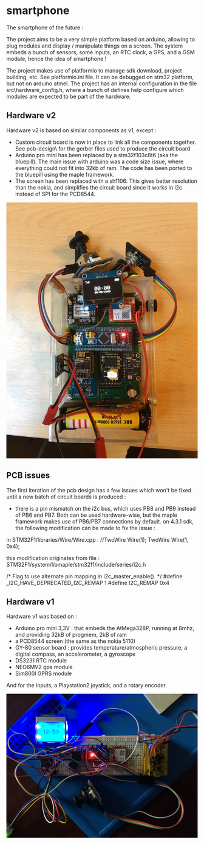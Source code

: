 # smartphone
The smartphone of the future :

The project aims to be a very simple platform based on arduino, allowing to plug modules and display / manipulate things on a screen.
The system embeds a bunch of sensors, some inputs, an RTC clock, a GPS, and a GSM module, hence the idea of smartphone !

The project makes use of platformio to manage sdk download, project building, etc. See platformio.ini file. It can be debugged on stm32 platform, but not on arduino atmel.
The project has an internal configuration in the file src\hardware_config.h, where a bunch of defines help configure which modules are expected to be part of the hardware.

## Hardware v2

Hardware v2 is based on similar components as v1, except :
* Custom circuit board is now in place to link all the components together. See pcb-design\ for the gerber files used to produce the circuit board
* Arduino pro mini has been replaced by a stm32f103c8t6 (aka the bluepill). The main issue with arduino was a code size issue, where everything could not fit into 32kb of ram. The code has been ported to the bluepill using the maple framework.
* The screen has been replaced with a sh1106. This gives better resolution than the nokia, and simplifies the circuit board since it works in i2c instead of SPI for the PCD8544.

![](./hardware-v2.jpg)

## PCB issues

The first iteration of the pcb design has a few issues which won't be fixed until a new batch of circuit boards is produced :
* there is a pin mismatch on the i2c bus, which uses PB8 and PB9 instead of PB6 and PB7. Both can be used hardware-wise, but the maple framework makes use of PB6/PB7 connections by default.
on 4.3.1 sdk, the following modification can be made to fix the issue :

in STM32F1/libraries/Wire/Wire.cpp :
//TwoWire Wire(1);
TwoWire Wire(1, 0x4);

this modification originates from file :
STM32F1/system/libmaple/stm32f1/include/series/i2c.h

/* Flag to use alternate pin mapping in i2c_master_enable(). */
#define _I2C_HAVE_DEPRECATED_I2C_REMAP 1
#define I2C_REMAP 0x4

## Hardware v1

Hardware v1 was based on :
- Arduino pro mini 3,3V : that embeds the AtMega328P, running at 8mhz, and providing 32kB of progmem, 2kB of ram
- a PCD8544 screen (the same as the nokia 5110)
- GY-80 sensor board : provides temperature/atmospheric pressure, a digital compass, an accelerometer, a gyroscope
- DS3231 RTC module
- NEO6MV2 gps module
- Sim800l GPRS module

And for the inputs, a Playstation2 joystick, and a rotary encoder.

![](./hardware.jpg)

 
